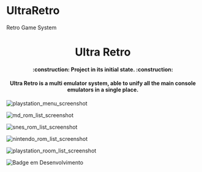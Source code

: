 # UltraRetro
Retro Game System
<h1 align="center"> Ultra Retro </h1>

<h4 align="center">     :construction:  Project in its initial state.  :construction:</h4>


<h4 align="center">     Ultra Retro is a multi emulator system, able to unify all the main console emulators in a single place.</h4>


![playstation_menu_screenshot](https://user-images.githubusercontent.com/99426154/203882850-6a4b6c8f-ec6d-42e6-8ccd-0017193ab477.png)


![md_rom_list_screenshot](https://user-images.githubusercontent.com/99426154/203882903-59f9fbdf-fa24-40c4-862b-1405ecc3e295.png)

![snes_rom_list_screenshot](https://user-images.githubusercontent.com/99426154/203882945-7a6b2fbc-3a45-4488-8745-50ce5bfbd43f.png)


![nintendo_rom_list_screenshot](https://user-images.githubusercontent.com/99426154/203882968-7127df5b-dc66-4757-a24e-4505c42065d3.png)

![playstation_room_list_screenshot](https://user-images.githubusercontent.com/99426154/203882986-12017d51-5b28-4f3a-bf6b-110c2803fe86.png)






![Badge em Desenvolvimento](http://img.shields.io/static/v1?label=STATUS&message=In%20Development&color=GREEN&style=for-the-badge)


